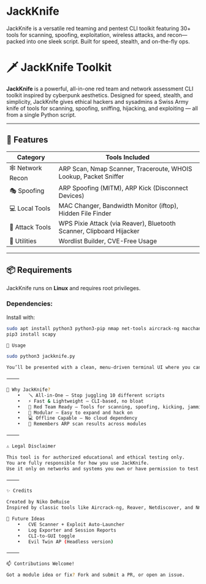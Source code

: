 # JackKnife
JackKnife is a versatile red teaming and pentest CLI toolkit featuring 30+ tools for scanning, spoofing, exploitation, wireless attacks, and recon—packed into one sleek script. Built for speed, stealth, and on-the-fly ops.



# 🗡️ JackKnife Toolkit

**JackKnife** is a powerful, all-in-one red team and network assessment CLI toolkit inspired by cyberpunk aesthetics. Designed for speed, stealth, and simplicity, JackKnife gives ethical hackers and sysadmins a Swiss Army knife of tools for scanning, spoofing, sniffing, hijacking, and exploiting — all from a single Python script.

---

## 🔧 Features

| Category         | Tools Included                                                                 |
|------------------|---------------------------------------------------------------------------------|
| 🕸️ Network Recon | ARP Scan, Nmap Scanner, Traceroute, WHOIS Lookup, Packet Sniffer                |
| 🎭 Spoofing       | ARP Spoofing (MITM), ARP Kick (Disconnect Devices)                             |
| 💻 Local Tools    | MAC Changer, Bandwidth Monitor (iftop), Hidden File Finder                     |
| 🔐 Attack Tools   | WPS Pixie Attack (via Reaver), Bluetooth Scanner, Clipboard Hijacker           |
| 🧰 Utilities      | Wordlist Builder, CVE-Free Usage                                                |

---

## 📦 Requirements

JackKnife runs on **Linux** and requires root privileges.

### Dependencies:
Install with:

```bash
sudo apt install python3 python3-pip nmap net-tools aircrack-ng macchanger tcpdump iftop whois hostapd dnsmasq bluez xclip -y
pip3 install scapy

🚀 Usage

sudo python3 jackknife.py

You’ll be presented with a clean, menu-driven terminal UI where you can pick from over a dozen tools.

⸻

🧠 Why JackKnife?
	•	🪛 All-in-One — Stop juggling 10 different scripts
	•	⚡ Fast & Lightweight — CLI-based, no bloat
	•	🧪 Red Team Ready — Tools for scanning, spoofing, kicking, jamming
	•	🧩 Modular — Easy to expand and hack on
	•	💻 Offline Capable — No cloud dependency
	•	💾 Remembers ARP scan results across modules

⸻

⚠️ Legal Disclaimer

This tool is for authorized educational and ethical testing only.
You are fully responsible for how you use JackKnife.
Use it only on networks and systems you own or have permission to test.

⸻

✨ Credits

Created by Niko DeRuise
Inspired by classic tools like Aircrack-ng, Reaver, Netdiscover, and Nmap.

🔄 Future Ideas
	•	CVE Scanner + Exploit Auto-Launcher
	•	Log Exporter and Session Reports
	•	CLI-to-GUI toggle
	•	Evil Twin AP (Headless version)

⸻

📫 Contributions Welcome!

Got a module idea or fix? Fork and submit a PR, or open an issue.




